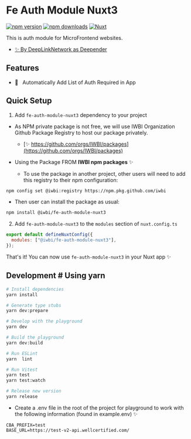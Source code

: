 <!--
- Name: fe-auth-module-nuxt3
- Developer - @DeepLinkNetwork
- Package name: fe-module
- Description: This auth module for MicroFrontend websites.
-->

# Fe Auth Module Nuxt3

[![npm version][npm-version-src]][npm-version-href]
[![npm downloads][npm-downloads-src]][npm-downloads-href]
[![Nuxt][nuxt-src]][nuxt-href]

This is auth module for MicroFrontend websites.

- [✨ By DeepLinkNetwork as Deepender](https://github.com/DeepLinkNetwork)

## Features

- 🚠 &nbsp; Automatically Add List of Auth Required in App

## Quick Setup

1. Add `fe-auth-module-nuxt3` dependency to your project

- As NPM private package is not free, we will use IWBI Organization Github Package Registry to host our package privately.

  - [✨ https://github.com/orgs/IWBI/packages](https://github.com/orgs/IWBI/packages)

- Using the Package FROM **IWBI npm packages** ✨

  - To use the package in another project, other users will need to add this registry to their npm configuration:

```bash
npm config set @iwbi:registry https://npm.pkg.github.com/iwbi
```

- Then user can install the package as usual:

```bash
npm install @iwbi/fe-auth-module-nuxt3
```

2. Add `fe-auth-module-nuxt3` to the `modules` section of `nuxt.config.ts`

```js
export default defineNuxtConfig({
  modules: ["@iwbi/fe-auth-module-nuxt3"],
});
```

That's it! You can now use `fe-auth-module-nuxt3` in your Nuxt app ✨

## Development # Using yarn

```bash
# Install dependencies
yarn install

# Generate type stubs
yarn dev:prepare

# Develop with the playground
yarn dev

# Build the playground
yarn dev:build

# Run ESLint
yarn  lint

# Run Vitest
yarn test
yarn test:watch

# Release new version
yarn release
```

- Create a .env file in the root of the project for playground to work with the following information (found in example.env) ✨

```text
CBA_PREFIX=test
BASE_URL=https://test-v2-api.wellcertified.com/
```

<!-- Badges -->

[npm-version-src]: https://img.shields.io/npm/v/my-module/latest.svg?style=flat&colorA=18181B&colorB=28CF8D
[npm-version-href]: https://npmjs.com/package/my-module
[npm-downloads-src]: https://img.shields.io/npm/dm/my-module.svg?style=flat&colorA=18181B&colorB=28CF8D
[npm-downloads-href]: https://npmjs.com/package/my-module
[license-src]: https://img.shields.io/npm/l/my-module.svg?style=flat&colorA=18181B&colorB=28CF8D
[nuxt-src]: https://img.shields.io/badge/Nuxt-18181B?logo=nuxt.js
[nuxt-href]: https://nuxt.com
